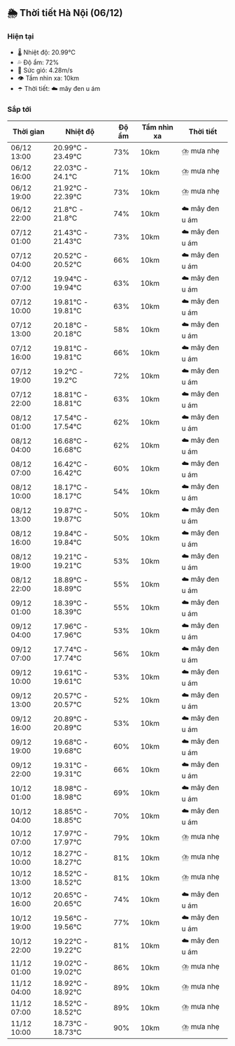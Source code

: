 ## 🌦️ Thời tiết Hà Nội (06/12)

### Hiện tại

- 🌡️ Nhiệt độ: 20.99℃
- 💦 Độ ẩm: 72%
- 💨 Sức gió: 4.28m/s
- 👁️ Tầm nhìn xa: 10km
- ☂️ Thời tiết: ☁️ mây đen u ám

### Sắp tới

| Thời gian | Nhiệt độ | Độ ẩm | Tầm nhìn xa | Thời tiết |
| --- | --- | --- | --- | --- |
| 06/12 13:00 | 20.99℃ - 23.49℃ | 73% | 10km | ⛈️ mưa nhẹ |
| 06/12 16:00 | 22.03℃ - 24.1℃ | 71% | 10km | ⛈️ mưa nhẹ |
| 06/12 19:00 | 21.92℃ - 22.39℃ | 73% | 10km | ⛈️ mưa nhẹ |
| 06/12 22:00 | 21.8℃ - 21.8℃ | 74% | 10km | ☁️ mây đen u ám |
| 07/12 01:00 | 21.43℃ - 21.43℃ | 73% | 10km | ☁️ mây đen u ám |
| 07/12 04:00 | 20.52℃ - 20.52℃ | 66% | 10km | ☁️ mây đen u ám |
| 07/12 07:00 | 19.94℃ - 19.94℃ | 63% | 10km | ☁️ mây đen u ám |
| 07/12 10:00 | 19.81℃ - 19.81℃ | 63% | 10km | ☁️ mây đen u ám |
| 07/12 13:00 | 20.18℃ - 20.18℃ | 58% | 10km | ☁️ mây đen u ám |
| 07/12 16:00 | 19.81℃ - 19.81℃ | 66% | 10km | ☁️ mây đen u ám |
| 07/12 19:00 | 19.2℃ - 19.2℃ | 72% | 10km | ☁️ mây đen u ám |
| 07/12 22:00 | 18.81℃ - 18.81℃ | 63% | 10km | ☁️ mây đen u ám |
| 08/12 01:00 | 17.54℃ - 17.54℃ | 62% | 10km | ☁️ mây đen u ám |
| 08/12 04:00 | 16.68℃ - 16.68℃ | 62% | 10km | ☁️ mây đen u ám |
| 08/12 07:00 | 16.42℃ - 16.42℃ | 60% | 10km | ☁️ mây đen u ám |
| 08/12 10:00 | 18.17℃ - 18.17℃ | 54% | 10km | ☁️ mây đen u ám |
| 08/12 13:00 | 19.87℃ - 19.87℃ | 50% | 10km | ☁️ mây đen u ám |
| 08/12 16:00 | 19.84℃ - 19.84℃ | 50% | 10km | ☁️ mây đen u ám |
| 08/12 19:00 | 19.21℃ - 19.21℃ | 53% | 10km | ☁️ mây đen u ám |
| 08/12 22:00 | 18.89℃ - 18.89℃ | 55% | 10km | ☁️ mây đen u ám |
| 09/12 01:00 | 18.39℃ - 18.39℃ | 55% | 10km | ☁️ mây đen u ám |
| 09/12 04:00 | 17.96℃ - 17.96℃ | 53% | 10km | ☁️ mây đen u ám |
| 09/12 07:00 | 17.74℃ - 17.74℃ | 56% | 10km | ☁️ mây đen u ám |
| 09/12 10:00 | 19.61℃ - 19.61℃ | 53% | 10km | ☁️ mây đen u ám |
| 09/12 13:00 | 20.57℃ - 20.57℃ | 52% | 10km | ☁️ mây đen u ám |
| 09/12 16:00 | 20.89℃ - 20.89℃ | 53% | 10km | ☁️ mây đen u ám |
| 09/12 19:00 | 19.68℃ - 19.68℃ | 60% | 10km | ☁️ mây đen u ám |
| 09/12 22:00 | 19.31℃ - 19.31℃ | 66% | 10km | ☁️ mây đen u ám |
| 10/12 01:00 | 18.98℃ - 18.98℃ | 69% | 10km | ☁️ mây đen u ám |
| 10/12 04:00 | 18.85℃ - 18.85℃ | 70% | 10km | ☁️ mây đen u ám |
| 10/12 07:00 | 17.97℃ - 17.97℃ | 79% | 10km | ⛈️ mưa nhẹ |
| 10/12 10:00 | 18.27℃ - 18.27℃ | 81% | 10km | ⛈️ mưa nhẹ |
| 10/12 13:00 | 18.52℃ - 18.52℃ | 81% | 10km | ⛈️ mưa nhẹ |
| 10/12 16:00 | 20.65℃ - 20.65℃ | 74% | 10km | ☁️ mây đen u ám |
| 10/12 19:00 | 19.56℃ - 19.56℃ | 77% | 10km | ☁️ mây đen u ám |
| 10/12 22:00 | 19.22℃ - 19.22℃ | 81% | 10km | ☁️ mây đen u ám |
| 11/12 01:00 | 19.02℃ - 19.02℃ | 86% | 10km | ⛈️ mưa nhẹ |
| 11/12 04:00 | 18.92℃ - 18.92℃ | 89% | 10km | ⛈️ mưa nhẹ |
| 11/12 07:00 | 18.52℃ - 18.52℃ | 89% | 10km | ⛈️ mưa nhẹ |
| 11/12 10:00 | 18.73℃ - 18.73℃ | 90% | 10km | ⛈️ mưa nhẹ |
